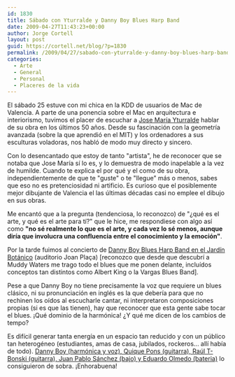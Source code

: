 ```yaml
---
id: 1830
title: Sábado con Yturralde y Danny Boy Blues Harp Band
date: 2009-04-27T11:43:23+00:00
author: Jorge Cortell
layout: post
guid: https://cortell.net/blog/?p=1830
permalink: /2009/04/27/sabado-con-yturralde-y-danny-boy-blues-harp-band/
categories:
  - Arte
  - General
  - Personal
  - Placeres de la vida
---
```

El sábado 25 estuve con mi chica en la KDD de usuarios de Mac de Valencia. A parte de una ponencia sobre el Mac en arquitectura e interiorismo, tuvimos el placer de escuchar a <a title="https://www.yturralde.org/" href="https://www.yturralde.org/" target="_blank">Jose María Yturralde</a> hablar de su obra en los últimos 50 años. Desde su fascinación con la geometría avanzada (sobre la que aprendió en el MIT) y los ordenadores a sus esculturas voladoras, nos habló de modo muy directo y sincero. 

Con lo desencantado que estoy de tanto "artista", he de reconocer que se notaba que Jose María sí lo es, y lo demuestra de modo inapelable a la vez de humilde. Cuando te explica el por qué y el como de su obra, independientemente de que te "guste" o te "llegue" más o menos, sabes que eso no es pretenciosidad ni artificio. Es curioso que el posiblemente mejor dibujante de Valencia el las últimas décadas casi no emplee el dibujo en sus obras. 

Me encantó que a la pregunta (tendenciosa, lo reconozco) de "¿qué es el arte, y qué es el arte para tí?" que le hice, me respondiese con algo así como **"no sé realmente lo que es el arte, y cada vez lo sé menos, aunque diría que involucra una confluencia entre el conocimiento y la emoción"**.

Por la tarde fuimos al concierto de <a title="https://www.jardibotanic.org/culturaicomunicacio.php?id=170" href="https://www.jardibotanic.org/culturaicomunicacio.php?id=170" target="_blank">Danny Boy Blues Harp Band en el Jardín Botánico</a> (auditorio Joan Plaça) [reconozco que desde que descubrí a Muddy Waters me trago todo el blues que me ponen delante, incluídos conceptos tan distintos como Albert King o la Vargas Blues Band].

Pese a que Danny Boy no tiene precisamente la voz que requiere un blues clásico, ni su pronunciación en inglés es la que debería para que no rechinen los oídos al escucharle cantar, ni interpretaron composiciones propias (si es que las tienen), hay que reconocer que esta gente sabe tocar el blues. ¡Qué dominio de la harmónica! ¿Y qué me dicen de los cambios de tempo?

Es difícil generar tanta energía en un espacio tan reducido y con un público tan heterogéneo (estudiantes, amas de casa, jubilados, rockeros... allí había de todo). <a title="https://www.myspace.com/dannyboyvlc" href="https://www.myspace.com/dannyboyvlc" target="_blank">Danny Boy (harmónica y voz), Quique Pons (guitarra), Raúl T-Bonski (guitarra), Juan Pablo Sánchez (bajo) y Eduardo Olmedo (bateria)</a> lo consiguieron de sobra. ¡Enhorabuena!